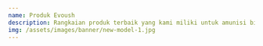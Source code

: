 ```yaml
---
name: Produk Evoush
description: Rangkaian produk terbaik yang kami miliki untuk amunisi bisnis anda.
img: /assets/images/banner/new-model-1.jpg
---
```

